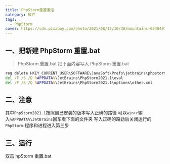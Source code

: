 ```yaml
---
title: PhpStorm重置激活
category: 软件
tags:
  - PhpStorm
cover: https://cdn.pixabay.com/photo/2021/08/12/10/38/mountains-6540497_960_720.jpg
---
```


## 一、把新建 PhpStorm 重置.bat

>PhpStorm 重置.bat
把下面内容写入 PhpStorm 重置.bat

```bat
reg delete HKEY_CURRENT_USER\SOFTWARE\JavaSoft\Prefs\jetbrains\phpstorm /f
del /F /S /Q %APPDATA%\JetBrains\PhpStorm2021.1\eval
del /F /S /Q %APPDATA%\JetBrains\PhpStorm2021.1\options\other.xml
```

## 二、注意

其中`PhpStorm2021.1`按照自己安装的版本写入正确的路径
可以`win+r`输入`%APPDATA%\JetBrains`回车看下面的文件夹
写入正确的路劲后关闭运行的 `PhpStorm` 程序和进程进入第三步

## 三、运行

双击 hpStorm 重置.bat

